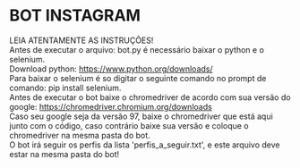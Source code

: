 # BOT INSTAGRAM
 LEIA ATENTAMENTE AS INSTRUÇÔES! <br>
 Antes de executar o arquivo: bot.py é necessário baixar o python e o selenium. <br>
 Download python: https://www.python.org/downloads/ <br>
 Para baixar o selenium é so digitar o seguinte comando no prompt de comando: pip install selenium. <br>
 Antes de executar o bot baixe o chromedriver de acordo com sua versão do google: https://chromedriver.chromium.org/downloads <br> 
 Caso seu google seja da versão 97, baixe o chromedriver que está aqui junto com o código, caso contrário baixe sua versão e coloque o chromedriver na mesma pasta do bot. <br>
O bot irá seguir os perfis da lista 'perfis_a_seguir.txt', e este arquivo deve estar na mesma pasta do bot!
